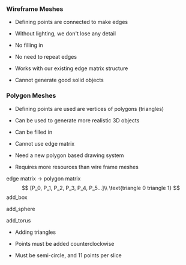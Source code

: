 ### Wireframe Meshes

- Defining points are connected to make edges
- Without lighting, we don't lose any detail
- No filling in
- No need to repeat edges
- Works with our existing edge matrix structure



- Cannot generate good solid objects

### Polygon Meshes

- Defining points are used are vertices of polygons (triangles)
- Can be used to generate more realistic 3D objects
- Can be filled in



- Cannot use edge matrix
- Need a new polygon based drawing system
- Requires more resources than wire frame meshes



edge matrix → polygon matrix
$$
[P_0, P_1, P_2, P_3, P_4, P_5...]\\
\text{triangle 0    triangle 1}
$$
add_box

add_sphere

add_torus

- Adding triangles
- Points must be added counterclockwise


- Must be semi-circle, and 11 points per slice
